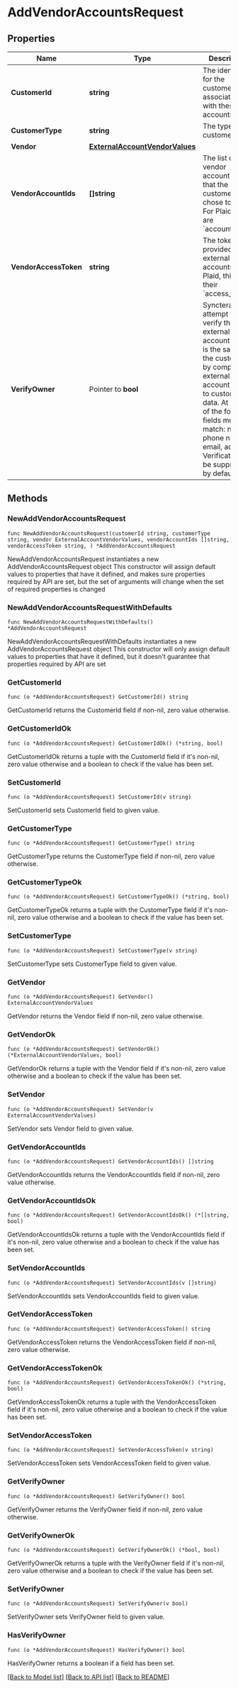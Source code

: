# AddVendorAccountsRequest

## Properties

Name | Type | Description | Notes
------------ | ------------- | ------------- | -------------
**CustomerId** | **string** | The identifier for the customer associated with these accounts. | 
**CustomerType** | **string** | The type of customer. | 
**Vendor** | [**ExternalAccountVendorValues**](ExternalAccountVendorValues.md) |  | 
**VendorAccountIds** | **[]string** | The list of vendor account IDs that the customer chose to link. For Plaid, these are &#x60;account_id&#x60;s.  | 
**VendorAccessToken** | **string** | The token provided to link external accounts. For Plaid, this is their &#x60;access_token&#x60;.  | 
**VerifyOwner** | Pointer to **bool** | Synctera will attempt to verify that the external account owner is the same as the customer by comparing external account data to customer data. At least 2 of the following fields must match: name, phone number, email, address. Verification will be suppressed by default  | [optional] [default to false]

## Methods

### NewAddVendorAccountsRequest

`func NewAddVendorAccountsRequest(customerId string, customerType string, vendor ExternalAccountVendorValues, vendorAccountIds []string, vendorAccessToken string, ) *AddVendorAccountsRequest`

NewAddVendorAccountsRequest instantiates a new AddVendorAccountsRequest object
This constructor will assign default values to properties that have it defined,
and makes sure properties required by API are set, but the set of arguments
will change when the set of required properties is changed

### NewAddVendorAccountsRequestWithDefaults

`func NewAddVendorAccountsRequestWithDefaults() *AddVendorAccountsRequest`

NewAddVendorAccountsRequestWithDefaults instantiates a new AddVendorAccountsRequest object
This constructor will only assign default values to properties that have it defined,
but it doesn't guarantee that properties required by API are set

### GetCustomerId

`func (o *AddVendorAccountsRequest) GetCustomerId() string`

GetCustomerId returns the CustomerId field if non-nil, zero value otherwise.

### GetCustomerIdOk

`func (o *AddVendorAccountsRequest) GetCustomerIdOk() (*string, bool)`

GetCustomerIdOk returns a tuple with the CustomerId field if it's non-nil, zero value otherwise
and a boolean to check if the value has been set.

### SetCustomerId

`func (o *AddVendorAccountsRequest) SetCustomerId(v string)`

SetCustomerId sets CustomerId field to given value.


### GetCustomerType

`func (o *AddVendorAccountsRequest) GetCustomerType() string`

GetCustomerType returns the CustomerType field if non-nil, zero value otherwise.

### GetCustomerTypeOk

`func (o *AddVendorAccountsRequest) GetCustomerTypeOk() (*string, bool)`

GetCustomerTypeOk returns a tuple with the CustomerType field if it's non-nil, zero value otherwise
and a boolean to check if the value has been set.

### SetCustomerType

`func (o *AddVendorAccountsRequest) SetCustomerType(v string)`

SetCustomerType sets CustomerType field to given value.


### GetVendor

`func (o *AddVendorAccountsRequest) GetVendor() ExternalAccountVendorValues`

GetVendor returns the Vendor field if non-nil, zero value otherwise.

### GetVendorOk

`func (o *AddVendorAccountsRequest) GetVendorOk() (*ExternalAccountVendorValues, bool)`

GetVendorOk returns a tuple with the Vendor field if it's non-nil, zero value otherwise
and a boolean to check if the value has been set.

### SetVendor

`func (o *AddVendorAccountsRequest) SetVendor(v ExternalAccountVendorValues)`

SetVendor sets Vendor field to given value.


### GetVendorAccountIds

`func (o *AddVendorAccountsRequest) GetVendorAccountIds() []string`

GetVendorAccountIds returns the VendorAccountIds field if non-nil, zero value otherwise.

### GetVendorAccountIdsOk

`func (o *AddVendorAccountsRequest) GetVendorAccountIdsOk() (*[]string, bool)`

GetVendorAccountIdsOk returns a tuple with the VendorAccountIds field if it's non-nil, zero value otherwise
and a boolean to check if the value has been set.

### SetVendorAccountIds

`func (o *AddVendorAccountsRequest) SetVendorAccountIds(v []string)`

SetVendorAccountIds sets VendorAccountIds field to given value.


### GetVendorAccessToken

`func (o *AddVendorAccountsRequest) GetVendorAccessToken() string`

GetVendorAccessToken returns the VendorAccessToken field if non-nil, zero value otherwise.

### GetVendorAccessTokenOk

`func (o *AddVendorAccountsRequest) GetVendorAccessTokenOk() (*string, bool)`

GetVendorAccessTokenOk returns a tuple with the VendorAccessToken field if it's non-nil, zero value otherwise
and a boolean to check if the value has been set.

### SetVendorAccessToken

`func (o *AddVendorAccountsRequest) SetVendorAccessToken(v string)`

SetVendorAccessToken sets VendorAccessToken field to given value.


### GetVerifyOwner

`func (o *AddVendorAccountsRequest) GetVerifyOwner() bool`

GetVerifyOwner returns the VerifyOwner field if non-nil, zero value otherwise.

### GetVerifyOwnerOk

`func (o *AddVendorAccountsRequest) GetVerifyOwnerOk() (*bool, bool)`

GetVerifyOwnerOk returns a tuple with the VerifyOwner field if it's non-nil, zero value otherwise
and a boolean to check if the value has been set.

### SetVerifyOwner

`func (o *AddVendorAccountsRequest) SetVerifyOwner(v bool)`

SetVerifyOwner sets VerifyOwner field to given value.

### HasVerifyOwner

`func (o *AddVendorAccountsRequest) HasVerifyOwner() bool`

HasVerifyOwner returns a boolean if a field has been set.


[[Back to Model list]](../README.md#documentation-for-models) [[Back to API list]](../README.md#documentation-for-api-endpoints) [[Back to README]](../README.md)


